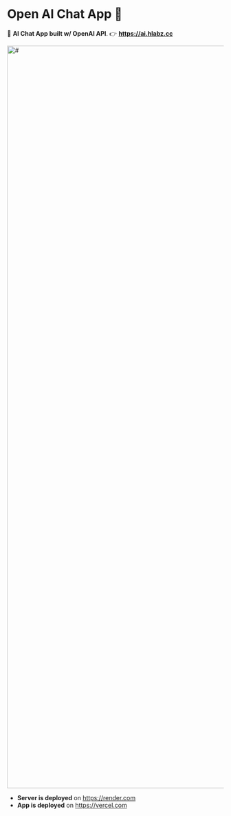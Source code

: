 # Open AI Chat App 💬
 🏴 **AI Chat App built w/ OpenAI API**. 👉 **https://ai.hlabz.cc**

<img width="1728" alt="#" src="https://user-images.githubusercontent.com/113842155/209456871-caa63a8d-040c-4885-8555-75ed92fb3cd3.png">

- **Server is deployed** on https://render.com
- **App is deployed** on https://vercel.com

